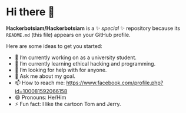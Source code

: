 # Hi there 👋


**Hackerbotsiam/Hackerbotsiam** is a ✨ _special_ ✨ repository because its `README.md` (this file) appears on your GitHub profile.

Here are some ideas to get you started:

- 🔭 I’m currently working on as a university student.
- 🌱 I’m currently learning ethical hacking and programming.
- 🤔 I’m looking for help with for anyone.
- 💬 Ask me about my goal.
- 📫 How to reach me: https://www.facebook.com/profile.php?id=100081592066158
- 😄 Pronouns: He/Him
- ⚡ Fun fact: I like the cartoon Tom and Jerry. 

